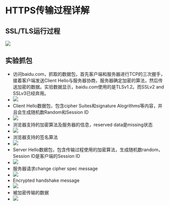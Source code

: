# HTTPS传输过程详解 #

## SSL/TLS运行过程 ##
![](pic/sslTSL.png)

## 实验抓包 ##
- 访问baidu.com，抓取的数据包，首先客户端和服务器进行TCP的三次握手，接着客户端发送Client Hello与服务器协商，服务器确定加密的算法，然后传送加密的数据。实验数据显示，baidu.com使用的是TLSv1.2。而SSLv2 and SSLv3已经弃用。
- ![](pic/https.PNG)
- Client Hello数据包，包含cipher Suites和signature Alogrithms等内容，并且会生成随机数Random和Session ID
- ![](pic/clientHello.PNG)
- 浏览器支持的加密算法及服务器的信息，reserved data是missing状态
- ![](pic/cipherSuites.PNG)
- 浏览器支持的签名算法
- ![](pic/signatureAlogrithms.PNG)
- Server Hello数据包，包含传输过程使用的加密算法，生成随机数random，Session ID是客户端的Session ID
- ![](pic/serverHello.PNG)
- 服务器请求change cipher spec message
- ![](pic/changeCipherSpec.PNG)
- Encrypted handshake message
- ![](pic/handshakeMessage.PNG)
- 被加密传输的数据
- ![](pic/dataEnc.PNG)